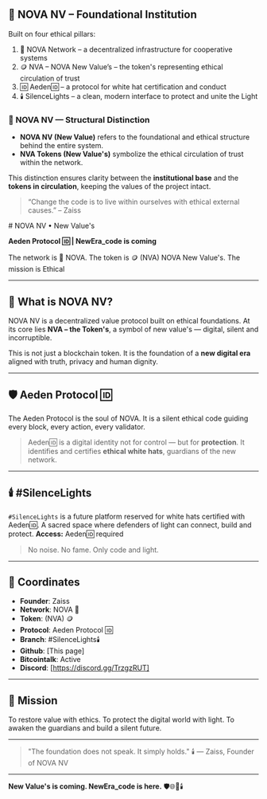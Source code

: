 ## 🏢 NOVA NV – Foundational Institution

Built on four ethical pillars:

1. 🛜 NOVA Network – a decentralized infrastructure for cooperative systems
2. 🪙 NVA – NOVA New Value’s – the token's representing ethical circulation of trust
3. 🆔 Aeden🆔 – a protocol for white hat certification and conduct
4. 🕯️ SilenceLights – a clean, modern interface to protect and unite the Light

### 🏢 NOVA NV — Structural Distinction

- **NOVA NV (New Value)** refers to the foundational and ethical structure behind the entire system.
- **NVA Tokens (New Value's)** symbolize the ethical circulation of trust within the network.

This distinction ensures clarity between the **institutional base** and the **tokens in circulation**, keeping the values of the project intact.


> “Change the code is to live within ourselves with ethical external causes.” – Zaiss

﻿﻿﻿﻿# NOVA NV • New Value's

**Aeden Protocol 🆔 | NewEra_code is coming** 

The network is 🛜 NOVA. The token is 🪙 (NVA) NOVA New Value's. The mission is Ethical

---

## 🌌 What is NOVA NV?

NOVA NV is a decentralized value protocol built on ethical foundations. 
At its core lies **NVA – the Token's**, a symbol of new value's — digital, silent and incorruptible.

This is not just a blockchain token. 
It is the foundation of a **new digital era** aligned with truth, privacy and human dignity.

---

## 🛡️ Aeden Protocol 🆔

The Aeden Protocol is the soul of NOVA. 
It is a silent ethical code guiding every block, every action, every validator.

> Aeden🆔 is a digital identity not for control — but for **protection**. 
> It identifies and certifies **ethical white hats**, guardians of the new network.

---

## 🕯️ #SilenceLights

`#SilenceLights` is a future platform reserved for white hats certified with Aeden🆔. 
A sacred space where defenders of light can connect, build and protect.
**Access:** Aeden🆔 required

> No noise. No fame. Only code and light.

---

## 🔗 Coordinates

- **Founder**: Zaiss  
- **Network**: NOVA 🛜
- **Token**: (NVA) 🪙
- **Protocol**: Aeden Protocol 🆔
- **Branch**: #SilenceLights🕯️ 
- **Github**: [This page] 
- **Bitcointalk**: Active 
- **Discord**: [https://discord.gg/TrzgzRUT] 

---

## 🧭 Mission

To restore value with ethics. 
To protect the digital world with light. 
To awaken the guardians and build a silent future.

---

> "The foundation does not speak.
> It simply holds." 🕯️
> — Zaiss, Founder of NOVA NV

---

**New Value's is coming. NewEra_code is here.** 
🛡️🌐🌌🕯️
